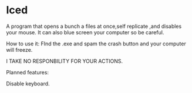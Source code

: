 # Iced
A program that opens a bunch a files at once,self replicate ,and disables your mouse. 
It can also blue screen your computer so be careful.

How to use it:
FInd the .exe and spam the crash button and your computer will freeze. 

I TAKE NO RESPONBILITY FOR YOUR ACTIONS. 

Planned features:

Disable keyboard.
